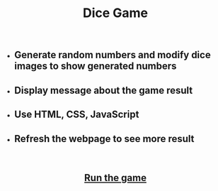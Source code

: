 <h1 align="center">Dice Game</h1>
<br>
<ul>
 <li><h2>Generate random numbers and modify dice images to show generated numbers</h2></li>
 <li><h2>Display message about the game result</h2></li>
 <li><h2>Use HTML, CSS, JavaScript</h2></li>
 <li><h2>Refresh the webpage to see more result</h2></li>
</ul>
<br>
<h2 align="center"><a target="_blank" href="https://raw.githack.com/jungheeyu/web-development/main/Dicee/dicee.html">Run the game</a></h2>
<br>
